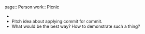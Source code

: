 page::  Person
work:: Picnic

-
- Pitch idea about applying commit for commit.
- What would be the best way? How to demonstrate such a thing?
